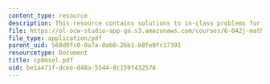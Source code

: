 ```yaml
---
content_type: resource
description: This resource contains solutions to in-class problems for week 8, monday.
file: https://ol-ocw-studio-app-qa.s3.amazonaws.com/courses/6-042j-mathematics-for-computer-science-fall-2005/be1a471fdceed48a55448c159f432578_cp8msol.pdf
file_type: application/pdf
parent_uid: 560d0fc0-0a7a-0ab0-26b1-b8fe9fc17391
resourcetype: Document
title: cp8msol.pdf
uid: be1a471f-dcee-d48a-5544-8c159f432578
---
```

